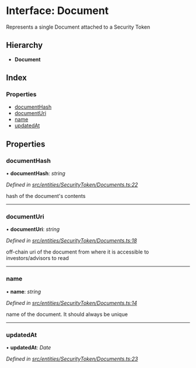 # Interface: Document

Represents a single Document attached to a Security Token

## Hierarchy

* **Document**

## Index

### Properties

* [documentHash](_entities_securitytoken_documents_.document.md#documenthash)
* [documentUri](_entities_securitytoken_documents_.document.md#documenturi)
* [name](_entities_securitytoken_documents_.document.md#name)
* [updatedAt](_entities_securitytoken_documents_.document.md#updatedat)

## Properties

###  documentHash

• **documentHash**: *string*

*Defined in [src/entities/SecurityToken/Documents.ts:22](https://github.com/PolymathNetwork/polymath-sdk/blob/e8bbc1e/src/entities/SecurityToken/Documents.ts#L22)*

hash of the document's contents

___

###  documentUri

• **documentUri**: *string*

*Defined in [src/entities/SecurityToken/Documents.ts:18](https://github.com/PolymathNetwork/polymath-sdk/blob/e8bbc1e/src/entities/SecurityToken/Documents.ts#L18)*

off-chain uri of the document from where it is accessible to investors/advisors to read

___

###  name

• **name**: *string*

*Defined in [src/entities/SecurityToken/Documents.ts:14](https://github.com/PolymathNetwork/polymath-sdk/blob/e8bbc1e/src/entities/SecurityToken/Documents.ts#L14)*

name of the document. It should always be unique

___

###  updatedAt

• **updatedAt**: *Date*

*Defined in [src/entities/SecurityToken/Documents.ts:23](https://github.com/PolymathNetwork/polymath-sdk/blob/e8bbc1e/src/entities/SecurityToken/Documents.ts#L23)*

